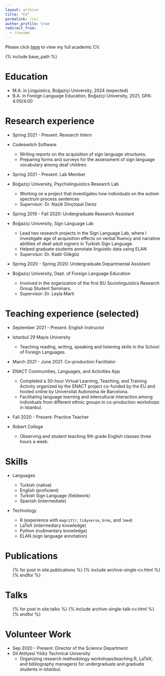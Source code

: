 ```yaml
---
layout: archive
title: "CV"
permalink: /cv/
author_profile: true
redirect_from:
  - /resume
---
```

Please click [here](https://kelesonur.com/folder/academic_cv_ok.pdf) to view my full academic CV.

{% include base_path %}

Education
======
* M.A. in Linguistics, Bo&#287;azi&ccedil;i University, 2024 (expected)
* B.A. in Foreign Language Education, Bo&#287;azi&ccedil;i University, 2021, GPA: 4.00/4.00

Research experience
======
* Spring 2021 - Present: Research Intern
* Codeswitch Software
  * Writing reports on the acquisition of sign language structures.
  * Preparing forms and surveys for the assessment of sign language vocabulary among deaf children.

* Spring 2021 - Present: Lab Member
* Bo&#287;azi&ccedil;i University, Psycholinguistics Research Lab
  * Working on a project that investigates how individuals on the autism spectrum process sentences
  * Supervisor: Dr. Nazik Din&ccedil;topal Deniz
  
* Spring 2019 - Fall 2020: Undergraduate Research Assistant
* Bo&#287;azi&ccedil;i University, Sign Language Lab
  * Lead two research projects in the Sign Language Lab, where I investigate age of acquisition effects on verbal fluency and narrative abilities of deaf adult signers in Turkish Sign Language.
  * Helped graduate students annotate linguistic data using ELAN
  * Supervisor: Dr. Kadir  G&ouml;kg&ouml;z
  
* Spring 2020 - Spring 2020: Undergraduate Departmental Assistant
* Bo&#287;azi&ccedil;i University, Dept. of Foreign Language Education
  * Involved in the organization of the first BU Sociolinguistics Research Group Student Seminars.
  * Supervisor: Dr. Leyla Marti
  
Teaching experience (selected)
======
* September 2021 - Present: English Instructor
* Istanbul 29 Mayis University
  * Teaching reading, writing, speaking and listening skills in the School of Foreign Languages.
  
* March 2021 - June 2021: Co-production Facilitator
* ENACT Communities, Languages, and Activities App 
  * Completed a 30-hour Virtual Learning, Teaching, and Training Activity organized by the ENACT project co-funded by the EU and hosted online by Universitat Autonoma de Barcelona.
  * Facilitating language learning and intercultural interaction among individuals from different ethnic groups in co-production workshops in Istanbul.
  
* Fall 2020 - Present: Practice Teacher
* Robert College
  * Observing and student teaching 9th grade English classes three hours a week.
  
Skills
======
* Languages
  * Turkish (native)
  * English (proficient)
  * Turkish Sign Language (fieldwork)
  * Spanish (intermediate)
  
* Technology
  * R (experience with `magrittr`, `tidyverse`, `brms`, and `lme4`)
  * LaTeX (intermediary knowledge)
  * Python (rudimentary knowledge)
  * ELAN (sign language annotation)

Publications
======
  <ul>{% for post in site.publications %}
    {% include archive-single-cv.html %}
  {% endfor %}</ul>
  
Talks
======
  <ul>{% for post in site.talks %}
    {% include archive-single-talk-cv.html %}
  {% endfor %}</ul>
  
   
Volunteer Work
======
* Sep 2020 - Present: Director of the Science Department
* Dil At&ouml;lyesi Y&#305;ld&#305;z Technical University
  * Organizing research methodology workshops(teaching R, LaTeX, and bibliography managers) for undergraduate and graduate students in Istanbul.
